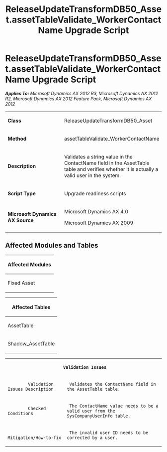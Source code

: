 ﻿---
title: ReleaseUpdateTransformDB50_Asset.assetTableValidate_WorkerContactName Upgrade Script
TOCTitle: ReleaseUpdateTransformDB50_Asset.assetTableValidate_WorkerContactName Upgrade Script
ms:assetid: ced4550c-a46a-3a9a-2feb-0ca46e206544
ms:mtpsurl: https://msdn.microsoft.com/en-us/library/JJ719755(v=AX.60)
ms:contentKeyID: 49711321
ms.date: 05/18/2015
mtps_version: v=AX.60
---

# ReleaseUpdateTransformDB50\_Asset.assetTableValidate\_WorkerContactName Upgrade Script 


_**Applies To:** Microsoft Dynamics AX 2012 R3, Microsoft Dynamics AX 2012 R2, Microsoft Dynamics AX 2012 Feature Pack, Microsoft Dynamics AX 2012_

<table>
<colgroup>
<col style="width: 50%" />
<col style="width: 50%" />
</colgroup>
<tbody>
<tr class="odd">
<td><p><strong>Class</strong></p></td>
<td><p>ReleaseUpdateTransformDB50_Asset</p></td>
</tr>
<tr class="even">
<td><p><strong>Method</strong></p></td>
<td><p>assetTableValidate_WorkerContactName</p></td>
</tr>
<tr class="odd">
<td><p><strong>Description</strong></p></td>
<td><p>Validates a string value in the ContactName field in the AssetTable table and verifies whether it is actually a valid user in the system.</p></td>
</tr>
<tr class="even">
<td><p><strong>Script Type</strong></p></td>
<td><p>Upgrade readiness scripts</p></td>
</tr>
<tr class="odd">
<td><p><strong>Microsoft Dynamics AX Source</strong></p></td>
<td><p>Microsoft Dynamics AX 4.0</p>
<p>Microsoft Dynamics AX 2009</p></td>
</tr>
</tbody>
</table>


## Affected Modules and Tables

<table>
<colgroup>
<col style="width: 100%" />
</colgroup>
<thead>
<tr class="header">
<th><p>Affected Modules</p></th>
</tr>
</thead>
<tbody>
<tr class="odd">
<td><p>Fixed Asset</p></td>
</tr>
</tbody>
</table>


<table>
<colgroup>
<col style="width: 100%" />
</colgroup>
<thead>
<tr class="header">
<th><p>Affected Tables</p></th>
</tr>
</thead>
<tbody>
<tr class="odd">
<td><p>AssetTable</p></td>
</tr>
<tr class="even">
<td><p>Shadow_AssetTable</p></td>
</tr>
</tbody>
</table>


<table xmlns="http://www.w3.org/1999/xhtml">
              <tr><th colspan="2">
		
   <p>
   
	 Validation Issues
  </p>
  </th></tr>
              <tr><td>
		
   <p>
   
	 
            Validation Issues Description
          
  </p>
  </td><td>
		
   <p>
   
	 Validates the ContactName field in the AssetTable table.
  </p>
  </td></tr>
              <tr><td>
		
   <p>
   
	 
            Checked Conditions
          
  </p>
  </td><td>
		
   <p>
   
	 The ContactName value needs to be a valid user from the SysCompanyUserInfo table.
  </p>
  </td></tr>
              <tr><td>
		
   <p>
   
	 
            Mitigation/How-to-fix
          
  </p>
  </td><td>
		
   <p>
   
	 The invalid user ID needs to be corrected by a user.
  </p>
  </td></tr>
            </table>

  


